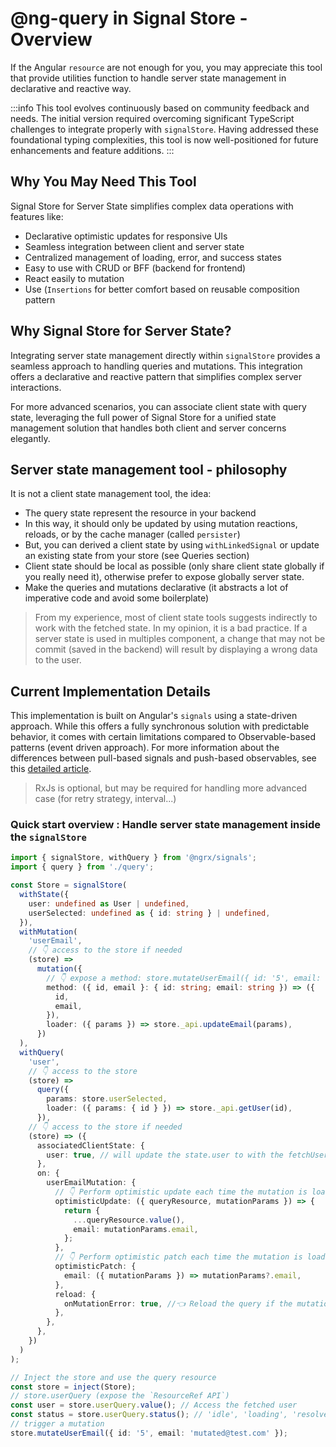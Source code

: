 # @ng-query in Signal Store - Overview

If the Angular `resource` are not enough for you, you may appreciate this tool that provide utilities function to handle server state management in declarative and reactive way.

:::info
This tool evolves continuously based on community feedback and needs. The initial version required overcoming significant TypeScript challenges to integrate properly with `signalStore`. Having addressed these foundational typing complexities, this tool is now well-positioned for future enhancements and feature additions.
:::

## Why You May Need This Tool

Signal Store for Server State simplifies complex data operations with features like:

- Declarative optimistic updates for responsive UIs
- Seamless integration between client and server state
- Centralized management of loading, error, and success states
- Easy to use with CRUD or BFF (backend for frontend)
- React easily to mutation
- Use (`Insertions` for better comfort based on reusable composition pattern

## Why Signal Store for Server State?

Integrating server state management directly within `signalStore` provides a seamless approach to handling queries and mutations. This integration offers a declarative and reactive pattern that simplifies complex server interactions.

For more advanced scenarios, you can associate client state with query state, leveraging the full power of Signal Store for a unified state management solution that handles both client and server concerns elegantly.

## Server state management tool - philosophy

It is not a client state management tool, the idea:

- The query state represent the resource in your backend
- In this way, it should only be updated by using mutation reactions, reloads, or by the cache manager (called `persister`)
- But, you can derived a client state by using `withLinkedSignal` or update an existing state from your store (see Queries section)
- Client state should be local as possible (only share client state globally if you really need it), otherwise prefer to expose globally server state.
- Make the queries and mutations declarative (it abstracts a lot of imperative code and avoid some boilerplate)

> From my experience, most of client state tools suggests indirectly to work with the fetched state.
> In my opinion, it is a bad practice.
> If a server state is used in multiples component, a change that may not be commit (saved in the backend) will result by displaying a wrong data to the user.

## Current Implementation Details

This implementation is built on Angular's `signals` using a state-driven approach. While this offers a fully synchronous solution with predictable behavior, it comes with certain limitations compared to Observable-based patterns (event driven approach). For more information about the differences between pull-based signals and push-based observables, see this [detailed article](https://dev.to/lcsga/les-signals-angular-ne-remplacent-pas-les-observables-push-vs-pull-4jk1).

> RxJs is optional, but may be required for handling more advanced case (for retry strategy, interval...)

### Quick start overview : Handle server state management inside the `signalStore`

```typescript
import { signalStore, withQuery } from '@ngrx/signals';
import { query } from './query';

const Store = signalStore(
  withState({
    user: undefined as User | undefined,
    userSelected: undefined as { id: string } | undefined,
  }),
  withMutation(
    'userEmail',
    // 👇 access to the store if needed
    (store) =>
      mutation({
        // 👇 expose a method: store.mutateUserEmail({ id: '5', email:  'mutated@test.com', });
        method: ({ id, email }: { id: string; email: string }) => ({
          id,
          email,
        }),
        loader: ({ params }) => store._api.updateEmail(params),
      })
  ),
  withQuery(
    'user',
    // 👇 access to the store
    (store) =>
      query({
        params: store.userSelected,
        loader: ({ params: { id } }) => store._api.getUser(id),
      }),
    // 👇 access to the store if needed
    (store) => ({
      associatedClientState: {
        user: true, // will update the state.user to with the fetchUser data
      },
      on: {
        userEmailMutation: {
          // 👇 Perform optimistic update each time the mutation is loading
          optimisticUpdate: ({ queryResource, mutationParams }) => {
            return {
              ...queryResource.value(),
              email: mutationParams.email,
            };
          },
          // 👇 Perform optimistic patch each time the mutation is loading
          optimisticPatch: {
            email: ({ mutationParams }) => mutationParams?.email,
          },
          reload: {
            onMutationError: true, //👈 Reload the query if the mutation failed
          },
        },
      },
    })
  )
);

// Inject the store and use the query resource
const store = inject(Store);
// store.userQuery (expose the `ResourceRef API`)
const user = store.userQuery.value(); // Access the fetched user
const status = store.userQuery.status(); // 'idle', 'loading', 'resolved', 'error'
// trigger a mutation
store.mutateUserEmail({ id: '5', email: 'mutated@test.com' });
```
